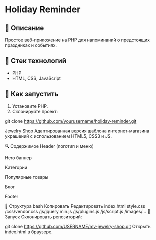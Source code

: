 # Holiday Reminder

## 📌 Описание
Простое веб-приложение на PHP для напоминаний о предстоящих праздниках и событиях.

## 🧰 Стек технологий
- PHP
- HTML, CSS, JavaScript

## 🚀 Как запустить

1. Установите PHP.
2. Склонируйте проект:

git clone https://github.com/yourusername/holiday-reminder.git

Jewelry Shop
Адаптированная версия шаблона интернет-магазина украшений с использованием HTML5, CSS3 и JS.

🔍 Содержимое
Header (логотип и меню)

Hero баннер

Категории

Популярные товары

Блог

Footer

📂 Структура
bash
Копировать
Редактировать
index.html
style.css
/css/vendor.css
/js/jquery.min.js
/js/plugins.js
/js/script.js
/images/...
🚀 Запуск
Склонировать репозиторий:

git clone https://github.com/USERNAME/my-jewelry-shop.git
Открыть index.html в браузере.
